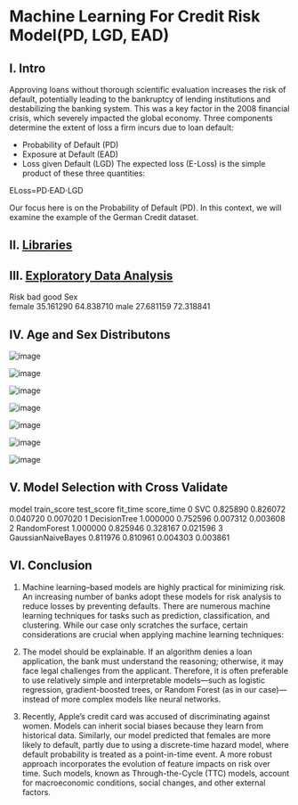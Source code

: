 # Machine Learning For Credit Risk Model(PD, LGD, EAD)
## I.  Intro

Approving loans without thorough scientific evaluation increases the risk of default, potentially leading to the bankruptcy of lending institutions and destabilizing the banking system. This was a key factor in the 2008 financial crisis, which severely impacted the global economy. Three components determine the extent of loss a firm incurs due to loan default:

* Probability of Default (PD)
* Exposure at Default (EAD)
* Loss given Default (LGD)
The expected loss (E-Loss) is the simple product of these three quantities:

ELoss=PD⋅EAD⋅LGD

Our focus here is on the Probability of Default (PD). In this context, we will examine the example of the German Credit dataset.
## II.  [Libraries](https://github.com/Kevin20250000000/Machine-Learning-For-Credit-Risk-Model/blob/main/Liberies)

## III. [Exploratory Data Analysis](https://colab.research.google.com/drive/1gRn8KSHMgXfHEb_D9i_a1tW3SIgbeQw_#scrollTo=kq4PrIEuZDlE&line=1&uniqifier=1)
Risk	bad	good
Sex	 	 
female	35.161290	64.838710
male	27.681159	72.318841



## IV. Age and Sex Distributons
![image](https://github.com/user-attachments/assets/a4fcb840-1c1a-44d5-8ba3-790ee1ffb907)

![image](https://github.com/user-attachments/assets/e1c88a90-ad88-49bf-8382-01728d178076)

![image](https://github.com/user-attachments/assets/b28b8fd4-ea95-478d-bf7f-a37acb44ec9a)

![image](https://github.com/user-attachments/assets/826f8ebe-790a-4c07-9366-b5de671e27da)

![image](https://github.com/user-attachments/assets/74fc386f-6346-42cf-81bc-1c236220114c)

![image](https://github.com/user-attachments/assets/4687ff66-8dc6-48e7-b591-dfdb2366bc9a)

![image](https://github.com/user-attachments/assets/ab954ad4-1c4b-4059-8c07-83e66fbe3bab)

## V. Model Selection with Cross Validate
model	train_score	test_score	fit_time	score_time
0	SVC	0.825890	0.826072	0.040720	0.007020
1	DecisionTree	1.000000	0.752596	0.007312	0.003608
2	RandomForest	1.000000	0.825946	0.328167	0.021596
3	GaussianNaiveBayes	0.811976	0.810961	0.004303	0.003861

## VI.  Conclusion

1. Machine learning–based models are highly practical for minimizing risk. An increasing number of banks adopt these models for risk analysis to reduce losses by preventing defaults. There are numerous machine learning techniques for tasks such as prediction, classification, and clustering. While our case only scratches the surface, certain considerations are crucial when applying machine learning techniques:

2. The model should be explainable. If an algorithm denies a loan application, the bank must understand the reasoning; otherwise, it may face legal challenges from the applicant. Therefore, it is often preferable to use relatively simple and interpretable models—such as logistic regression, gradient-boosted trees, or Random Forest (as in our case)—instead of more complex models like neural networks.

3. Recently, Apple’s credit card was accused of discriminating against women. Models can inherit social biases because they learn from historical data. Similarly, our model predicted that females are more likely to default, partly due to using a discrete-time hazard model, where default probability is treated as a point-in-time event. A more robust approach incorporates the evolution of feature impacts on risk over time. Such models, known as Through-the-Cycle (TTC) models, account for macroeconomic conditions, social changes, and other external factors.






